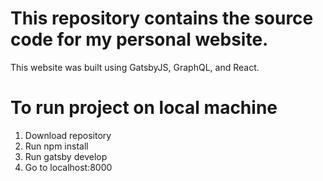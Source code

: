 # This repository contains the source code for my personal website. 
This website was built using GatsbyJS, GraphQL, and React.

# To run project on local machine
1) Download repository
2) Run npm install
3) Run gatsby develop
4) Go to localhost:8000

